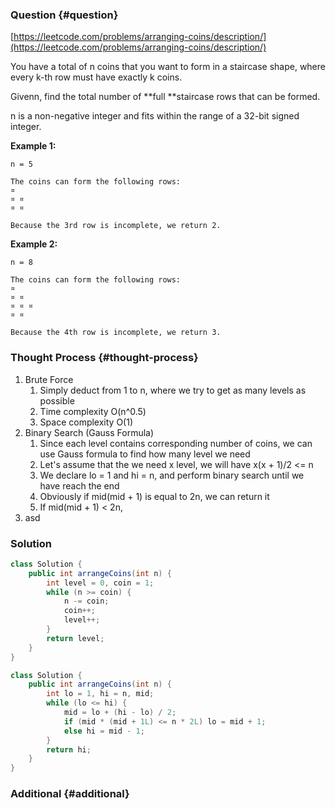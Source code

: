 ### Question {#question}

[https://leetcode.com/problems/arranging-coins/description/](https://leetcode.com/problems/arranging-coins/description/)

You have a total of n coins that you want to form in a staircase shape, where every k-th row must have exactly k coins.

Givenn, find the total number of **full **staircase rows that can be formed.

n is a non-negative integer and fits within the range of a 32-bit signed integer.

**Example 1:**

```
n = 5

The coins can form the following rows:
¤
¤ ¤
¤ ¤

Because the 3rd row is incomplete, we return 2.
```

**Example 2:**

```
n = 8

The coins can form the following rows:
¤
¤ ¤
¤ ¤ ¤
¤ ¤

Because the 4th row is incomplete, we return 3.
```

### Thought Process {#thought-process}

1. Brute Force
   1. Simply deduct from 1 to n, where we try to get as many levels as possible
   2. Time complexity O\(n^0.5\)
   3. Space complexity O\(1\)
2. Binary Search \(Gauss Formula\)
   1. Since each level contains corresponding number of coins, we can use Gauss formula to find how many level we need
   2. Let's assume that the we need x level, we will have x\(x + 1\)/2 &lt;= n
   3. We declare lo = 1 and hi = n, and perform binary search until we have reach the end
   4. Obviously if mid\(mid + 1\) is equal to 2n, we can return it
   5. If mid\(mid + 1\) &lt; 2n, 
3. asd

### Solution

```java
class Solution {
    public int arrangeCoins(int n) {
        int level = 0, coin = 1;
        while (n >= coin) {
            n -= coin;
            coin++;
            level++;
        }
        return level;
    }
}
```

```java
class Solution {
    public int arrangeCoins(int n) {
        int lo = 1, hi = n, mid;
        while (lo <= hi) {
            mid = lo + (hi - lo) / 2;
            if (mid * (mid + 1L) <= n * 2L) lo = mid + 1;
            else hi = mid - 1;
        }
        return hi;
    }
}
```

### Additional {#additional}



